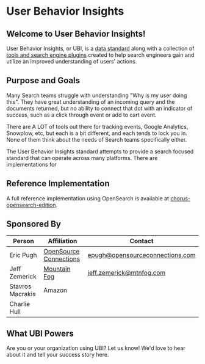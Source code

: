 # User Behavior Insights

## Welcome to User Behavior Insights!

User Behavior Insights, or UBI, is a [data standard](standard.md) along with a collection of [tools and search engine plugins](tools.md) created to help search engineers gain and utilize an improved understanding of users' actions.

## Purpose and Goals

Many Search teams struggle with understanding "Why is my user doing this". They have great understanding of an incoming query and the documents returned, but no ability to connect that dot with an indicator of success, such as a click through event or add to cart event.

There are A LOT of tools out there for tracking events, Google Analytics, Snowplow, etc, but each is a bit different, and each tends to lock you in. None of them think about the needs of Search teams specifically either.

The User Behavior Insights standard attempts to provide a search focused standard that can operate across many platforms. There are implementations for

## Reference Implementation

A full reference implementation using OpenSearch is available at [chorus-opensearch-edition](https://github.com/o19s/chorus-opensearch-edition).

## Sponsored By

| Person           | Affiliation                                                     | Contact                         |
|------------------|-----------------------------------------------------------------|---------------------------------|
| Eric Pugh        | [OpenSource Connections](https://www.opensourceconnections.com) | epugh@opensourceconnections.com |
| Jeff Zemerick    | [Mountain Fog](https://www.mtnfog.com)                          | jeff.zemerick@mtnfog.com        |
| Stavros Macrakis | Amazon                                                          |                                 |
| Charlie Hull     |                                                                 |                                 |

## What UBI Powers

Are you or your organization using UBI? Let us know! We'd love to hear about it and tell your success story here.